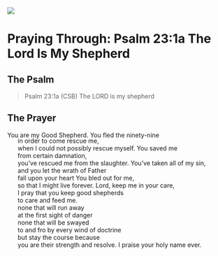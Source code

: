<img class="intro-right" src="/images/art-paris-psalter.jpg">

<style>
  li {list-style-type: none;}
  p + ul {
    margin-top: -18px;
}
</style>

# Praying Through: Psalm 23:1a The Lord Is My Shepherd

## The Psalm

>Psalm 23:1a (CSB)   The LORD is my shepherd

## The Prayer



You are my Good Shepherd.
You fled the ninety-nine
*  in order to come rescue me,
* when I could not possibly rescue myself.
You saved me
*  from certain damnation,
* you’ve rescued me from the slaughter.
You’ve taken all of my sin,
* and you let the wrath of Father
* fall upon your heart
You bled out for me,
* so that I might live forever.
Lord, keep me in your care,
* I pray that you keep good shepherds
* to care and feed me.
* none that will run away
* at the first sight of danger
* none that will be swayed
* to and fro by every wind of doctrine
* but stay the course because
* you are their strength and resolve.
I praise your holy name ever.
